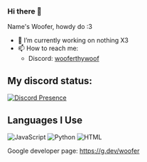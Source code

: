 ### Hi there 👋

Name's Woofer, howdy do :3 

- 🔭 I’m currently working on nothing X3
- 📫 How to reach me:
  - Discord: <a href="https://discord.com/users/570661577041379358">wooferthywoof</a>
 
## My discord status:

<!-- old discod: [![Discord Presence](https://lanyard-profile-readme.vercel.app/api/740965195496816721)](https://discord.com/users/570661577041379358)-->
[![Discord Presence](https://lanyard-profile-readme.vercel.app/api/570661577041379358)](https://discord.com/users/570661577041379358)

## Languages I Use
![JavaScript](https://img.shields.io/badge/JavaScript-f1e05a?style=for-the-badge&logo=javascript&logoColor=black)
![Python](https://img.shields.io/badge/Python-3572A5?style=for-the-badge&logo=python&logoColor=white)
![HTML](https://img.shields.io/badge/HTML-e34c26?style=for-the-badge&logo=html5&logoColor=white)


Google developer page: <a href="https://g.dev/woofer">https://g.dev/woofer</a>
